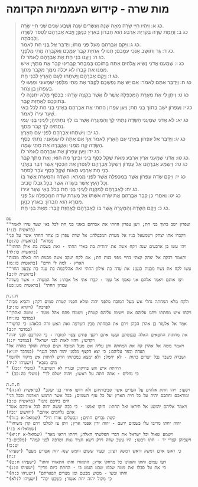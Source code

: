 # מות שרה - קידוש העממיות הקדומה

> כג א: וַיִּהְיוּ חַיֵּי שָׂרָה מֵאָה שָׁנָה וְעֶשְׂרִים שָׁנָה וְשֶׁבַע שָׁנִים שְׁנֵי חַיֵּי שָׂרָה.  
> כג ב: וַתָּמָת שָׂרָה בְּקִרְיַת אַרְבַּע הִוא חֶבְרוֹן בְּאֶרֶץ כְּנָעַן; וַיָּבֹא אַבְרָהָם לִסְפֹּד לְשָׂרָה וְלִבְ**כֹּ**תָהּ.  
> כג ג: וַיָּקָם אַבְרָהָם מֵעַל פְּנֵי מֵתוֹ; וַיְדַבֵּר אֶל בְּנֵי חֵת לֵאמֹר.  
> כג ד: גֵּר וְתוֹשָׁב אָנֹכִי עִמָּכֶם; תְּנוּ לִי אֲחֻזַּת קֶבֶר עִמָּכֶם וְאֶקְבְּרָה מֵתִי מִלְּפָנָי.  
> כג ה: וַיַּעֲנוּ בְנֵי חֵת אֶת אַבְרָהָם לֵאמֹר לוֹ.  
> כג ו: שְׁמָעֵנוּ אֲדֹנִי נְשִׂיא אֱלֹהִים אַתָּה בְּתוֹכֵנוּ בְּמִבְחַר קְבָרֵינוּ קְבֹר אֶת מֵתֶךָ; אִישׁ מִמֶּנּוּ אֶת קִבְרוֹ לֹא יִכְלֶה מִמְּךָ מִקְּבֹר מֵתֶךָ.  
> כג ז: וַיָּקָם אַבְרָהָם וַיִּשְׁתַּחוּ לְעַם הָאָרֶץ לִבְנֵי חֵת.  
> כג ח: וַיְדַבֵּר אִתָּם לֵאמֹר: אִם יֵשׁ אֶת נַפְשְׁכֶם לִקְבֹּר אֶת מֵתִי מִלְּפָנַי שְׁמָעוּנִי וּפִגְעוּ לִי בְּעֶפְרוֹן בֶּן צֹחַר.  
> כג ט: וְיִתֶּן לִי אֶת מְעָרַת הַמַּכְפֵּלָה אֲשֶׁר לוֹ אֲשֶׁר בִּקְצֵה שָׂדֵהוּ: בְּכֶסֶף מָלֵא יִתְּנֶנָּה לִּי בְּתוֹכְכֶם לַאֲחֻזַּת קָבֶר.  
> כג י: וְעֶפְרוֹן יֹשֵׁב בְּתוֹךְ בְּנֵי חֵת; וַיַּעַן עֶפְרוֹן הַחִתִּי אֶת אַבְרָהָם בְּאָזְנֵי בְנֵי חֵת לְכֹל בָּאֵי שַׁעַר עִירוֹ לֵאמֹר.  
> כג יא: לֹא אֲדֹנִי שְׁמָעֵנִי הַשָּׂדֶה נָתַתִּי לָךְ וְהַמְּעָרָה אֲשֶׁר בּוֹ לְךָ נְתַתִּיהָ; לְעֵינֵי בְנֵי עַמִּי נְתַתִּיהָ לָּךְ קְבֹר מֵתֶךָ.  
> כג יב: וַיִּשְׁתַּחוּ אַבְרָהָם לִפְנֵי עַם הָאָרֶץ.  
> כג יג: וַיְדַבֵּר אֶל עֶפְרוֹן בְּאָזְנֵי עַם הָאָרֶץ לֵאמֹר אַךְ אִם אַתָּה לוּ שְׁמָעֵנִי: נָתַתִּי כֶּסֶף הַשָּׂדֶה קַח מִמֶּנִּי וְאֶקְבְּרָה אֶת מֵתִי שָׁמָּה.  
> כג יד: וַיַּעַן עֶפְרוֹן אֶת אַבְרָהָם לֵאמֹר לוֹ.  
> כג טו: אֲדֹנִי שְׁמָעֵנִי אֶרֶץ אַרְבַּע מֵאֹת שֶׁקֶל כֶּסֶף בֵּינִי וּבֵינְךָ מַה הִוא; וְאֶת מֵתְךָ קְבֹר.  
> כג טז: וַיִּשְׁמַע אַבְרָהָם אֶל עֶפְרוֹן וַיִּשְׁקֹל אַבְרָהָם לְעֶפְרֹן אֶת הַכֶּסֶף אֲשֶׁר דִּבֶּר בְּאָזְנֵי בְנֵי חֵת אַרְבַּע מֵאוֹת שֶׁקֶל כֶּסֶף עֹבֵר לַסֹּחֵר.  
> כג יז: וַיָּקָם שְׂדֵה עֶפְרוֹן אֲשֶׁר בַּמַּכְפֵּלָה אֲשֶׁר לִפְנֵי מַמְרֵא: הַשָּׂדֶה וְהַמְּעָרָה אֲשֶׁר בּוֹ וְכָל הָעֵץ אֲשֶׁר בַּשָּׂדֶה אֲשֶׁר בְּכָל גְּבֻלוֹ סָבִיב.  
> כג יח: לְאַבְרָהָם לְמִקְנָה לְעֵינֵי בְנֵי חֵת בְּכֹל בָּאֵי שַׁעַר עִירוֹ.  
> כג יט: וְאַחֲרֵי כֵן קָבַר אַבְרָהָם אֶת שָׂרָה אִשְׁתּוֹ אֶל מְעָרַת שְׂדֵה הַמַּכְפֵּלָה עַל פְּנֵי מַמְרֵא הִוא חֶבְרוֹן: בְּאֶרֶץ כְּנָעַן.  
> כג כ: וַיָּקָם הַשָּׂדֶה וְהַמְּעָרָה אֲשֶׁר בּוֹ לְאַבְרָהָם לַאֲחֻזַּת קָבֶר: מֵאֵת בְּנֵי חֵת.  

```lexical
עם
"ועפרון ישב בתוך בני חת; ויען עפרון החתי את אברהם באזני בני חת לכל באי שער עירו לאמר" (בראשית כג:י)
"ויקברו אתו יצחק וישמעאל בניו אל מערת המכפלה: אל שדה עפרן בן צחר החתי אשר על פני ממרא" (בראשית כה:ט)
"ויהי עשו בן ארבעים שנה ויקח אשה את יהודית בת בארי החתי - ואת בשמת בת אילן החתי" (בראשית כו:לד)
"ותאמר רבקה אל יצחק קצתי בחיי מפני בנות חת; אם לקח יעקב אשה מבנות חת כאלה מבנות הארץ - למה לי חיים" (בראשית כז:מו)
"עשו לקח את נשיו מבנות כנען: את עדה בת אילון החתי ואת אהליבמה בת ענה בת צבעון החוי" (בראשית לו:ב)
"ויצו אותם ויאמר אלהם אני נאסף אל עמי - קברו אתי אל אבתי: אל המערה - אשר בשדה עפרון החתי" (בראשית מט:כט)

ח.ו.ת
"ולקח מלא המחתה גחלי אש מעל המזבח מלפני יהוה ומלא חפניו קטרת סמים דקה; והביא מבית לפרכת" (ויקרא טז:יב)
"ויקחו איש מחתתו ויתנו עליהם אש וישימו עליהם קטרת; ויעמדו פתח אהל מועד - ומשה ואהרן" (במדבר טז:יח)
"אמר אל אלעזר בן אהרן הכהן וירם את המחתת מבין השרפה ואת האש זרה הלאה: כי קדשו" (במדבר יז:ב)
"את מחתות החטאים האלה בנפשתם ועשו אתם רקעי פחים צפוי למזבח - כי הקריבם לפני יהוה ויקדשו; ויהיו לאות לבני ישראל" (במדבר יז:ג)
"ויאמר משה אל אהרן קח את המחתה ותן עליה אש מעל המזבח ושים קטרת והולך מהרה אל העדה וכפר עליהם: כי יצא הקצף מלפני יהוה החל הנגף" (במדבר יז:יא)
"ושברה כשבר נבל יוצרים כתות - לא יחמל; ולא ימצא במכתתו חרש לחתות אש מיקוד ולחשף מים מגבא" (ישעיהו ל:יד)
" היחתה איש אש בחיקו; ובגדיו לא תשרפנה" (משלי ו:כז)
" כי גחלים - אתה חתה על ראשו; ויהוה ישלם לך" (משלי כה:כב)

ח.ת.ת
"ויסעו; ויהי חתת אלהים על הערים אשר סביבותיהם ולא רדפו אחרי בני יעקב" (בראשית לה:ה)
"ומוראכם וחתכם יהיה על כל חית הארץ ועל כל עוף השמים; בכל אשר תרמש האדמה ובכל דגי הים בידכם נתנו" (בראשית ט:ב)
"ויאמר אליהם יהושע אל תיראו ואל תחתו: חזקו ואמצו - כי ככה יעשה יהוה לכל איביכם אשר אתם נלחמים אותם" (יהושוע י:כה)
"קשת גברים חתים; ונכשלים אזרו חיל" (שמואל-א ב:ד)
"יהוה יחתו מריבו עלו בשמים ירעם - יהוה ידין אפסי ארץ; ויתן עז למלכו וירם קרן משיחו" (שמואל-א ב:י)
"וישמע שאול וכל ישראל את דברי הפלשתי האלה; ויחתו ויראו מאד" (שמואל-א יז:יא)
"וישביהן קצרי יד - חתו ויבשו; היו עשב שדה וירק דשא חציר גגות ושדפה לפני קמה" (מלכים-ב יט:כו)
"כי ראש ארם דמשק וראש דמשק רצין; ובעוד ששים וחמש שנה יחת אפרים מעם" (ישעיהו ז:ח)
"רעו עמים וחתו והאזינו כל מרחקי ארץ; התאזרו וחתו התאזרו וחתו" (ישעיהו ח:ט)
"כי את על סבלו ואת מטה שכמו שבט הנגש בו - החתת כיום מדין" (ישעיהו ט:ג)
"וחתו ובשו - מכוש מבטם ומן מצרים תפארתם" (ישעיהו כ:ה)
"כי מקול יהוה יחת אשור; בשבט יכה" (ישעיהו ל:לא)
```



